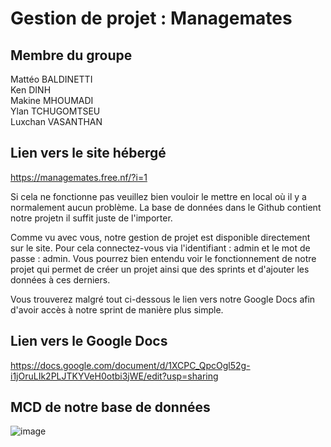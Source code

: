 # Gestion de projet : Managemates

## Membre du groupe
Mattéo BALDINETTI \
Ken DINH \
Makine MHOUMADI \
Ylan TCHUGOMTSEU \
Luxchan VASANTHAN

## Lien vers le site hébergé 
https://managemates.free.nf/?i=1

Si cela ne fonctionne pas veuillez bien vouloir le mettre en local où il y a normalement aucun problème.
La base de données dans le Github contient notre projetn il suffit juste de l'importer.

Comme vu avec vous, notre gestion de projet est disponible directement sur le site.
Pour cela connectez-vous via l'identifiant : admin et le mot de passe : admin.
Vous pourrez bien entendu voir le fonctionnement de notre projet qui permet de créer un projet ainsi que des sprints et d'ajouter les données à ces derniers.

Vous trouverez malgré tout ci-dessous le lien vers notre Google Docs afin d'avoir accès à notre sprint de manière plus simple.

## Lien vers le Google Docs

https://docs.google.com/document/d/1XCPC_QpcOgl52g-i1jOruLIk2PLJTKYVeH0otbi3jWE/edit?usp=sharing

## MCD de notre base de données

![image](https://github.com/user-attachments/assets/cf2c3e06-fa6a-4c96-8a2a-e8d3a739148a)
